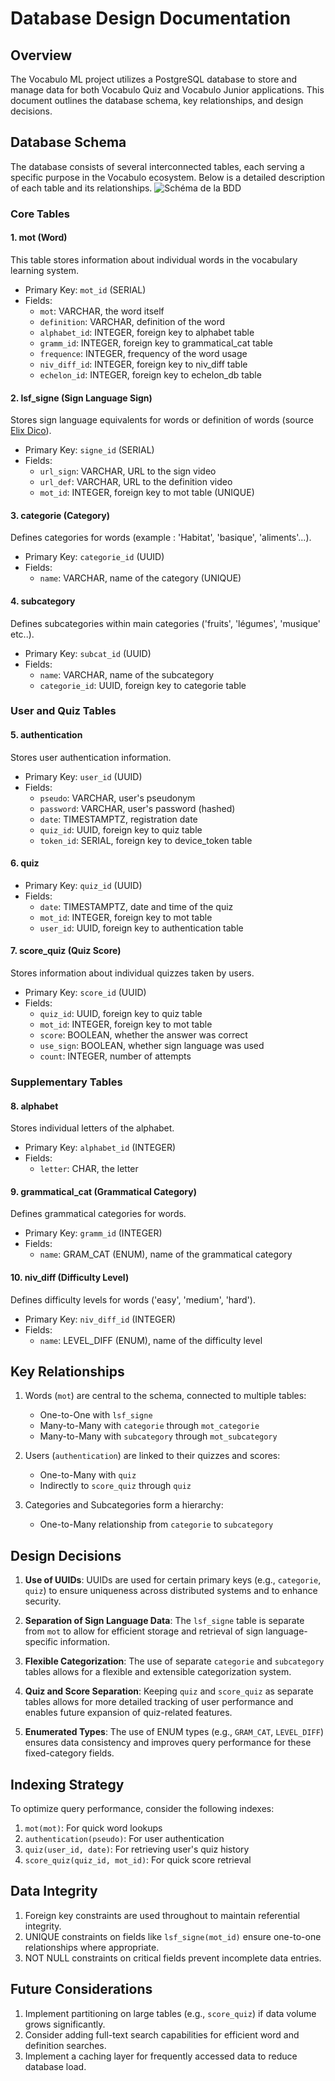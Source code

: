 # Database Design Documentation

## Overview

The Vocabulo ML project utilizes a PostgreSQL database to store and manage data for both Vocabulo Quiz and 
Vocabulo Junior applications. This document outlines the database schema, key relationships, and design decisions.

## Database Schema

The database consists of several interconnected tables, each serving a specific purpose in the Vocabulo ecosystem. 
Below is a detailed description of each table and its relationships.
![Schéma de la BDD](diagramBDD.png)

### Core Tables

#### 1. mot (Word)
This table stores information about individual words in the vocabulary learning system.

- Primary Key: `mot_id` (SERIAL)
- Fields:
  - `mot`: VARCHAR, the word itself
  - `definition`: VARCHAR, definition of the word
  - `alphabet_id`: INTEGER, foreign key to alphabet table
  - `gramm_id`: INTEGER, foreign key to grammatical_cat table
  - `frequence`: INTEGER, frequency of the word usage
  - `niv_diff_id`: INTEGER, foreign key to niv_diff table
  - `echelon_id`: INTEGER, foreign key to echelon_db table

#### 2. lsf_signe (Sign Language Sign)
Stores sign language equivalents for words or definition of words (source [Elix Dico](https://dico.elix-lsf.fr/)).

- Primary Key: `signe_id` (SERIAL)
- Fields:
  - `url_sign`: VARCHAR, URL to the sign video
  - `url_def`: VARCHAR, URL to the definition video
  - `mot_id`: INTEGER, foreign key to mot table (UNIQUE)

#### 3. categorie (Category)
Defines categories for words (example : 'Habitat', 'basique', 'aliments'...).

- Primary Key: `categorie_id` (UUID)
- Fields:
  - `name`: VARCHAR, name of the category (UNIQUE)

#### 4. subcategory
Defines subcategories within main categories ('fruits', 'légumes', 'musique' etc..).

- Primary Key: `subcat_id` (UUID)
- Fields:
  - `name`: VARCHAR, name of the subcategory
  - `categorie_id`: UUID, foreign key to categorie table

### User and Quiz Tables

#### 5. authentication
Stores user authentication information.

- Primary Key: `user_id` (UUID)
- Fields:
  - `pseudo`: VARCHAR, user's pseudonym
  - `password`: VARCHAR, user's password (hashed)
  - `date`: TIMESTAMPTZ, registration date
  - `quiz_id`: UUID, foreign key to quiz table
  - `token_id`: SERIAL, foreign key to device_token table

#### 6. quiz
- Primary Key: `quiz_id` (UUID)
- Fields:
  - `date`: TIMESTAMPTZ, date and time of the quiz
  - `mot_id`: INTEGER, foreign key to mot table
  - `user_id`: UUID, foreign key to authentication table

#### 7. score_quiz (Quiz Score)
Stores information about individual quizzes taken by users.

- Primary Key: `score_id` (UUID)
- Fields:
  - `quiz_id`: UUID, foreign key to quiz table
  - `mot_id`: INTEGER, foreign key to mot table
  - `score`: BOOLEAN, whether the answer was correct
  - `use_sign`: BOOLEAN, whether sign language was used
  - `count`: INTEGER, number of attempts

### Supplementary Tables

#### 8. alphabet
Stores individual letters of the alphabet.

- Primary Key: `alphabet_id` (INTEGER)
- Fields:
  - `letter`: CHAR, the letter

#### 9. grammatical_cat (Grammatical Category)
Defines grammatical categories for words.

- Primary Key: `gramm_id` (INTEGER)
- Fields:
  - `name`: GRAM_CAT (ENUM), name of the grammatical category

#### 10. niv_diff (Difficulty Level)
Defines difficulty levels for words ('easy', 'medium', 'hard').

- Primary Key: `niv_diff_id` (INTEGER)
- Fields:
  - `name`: LEVEL_DIFF (ENUM), name of the difficulty level

## Key Relationships

1. Words (`mot`) are central to the schema, connected to multiple tables:
   - One-to-One with `lsf_signe`
   - Many-to-Many with `categorie` through `mot_categorie`
   - Many-to-Many with `subcategory` through `mot_subcategory`

2. Users (`authentication`) are linked to their quizzes and scores:
   - One-to-Many with `quiz`
   - Indirectly to `score_quiz` through `quiz`

3. Categories and Subcategories form a hierarchy:
   - One-to-Many relationship from `categorie` to `subcategory`

## Design Decisions

1. **Use of UUIDs**: UUIDs are used for certain primary keys (e.g., `categorie`, `quiz`) to ensure uniqueness across 
distributed systems and to enhance security.

2. **Separation of Sign Language Data**: The `lsf_signe` table is separate from `mot` to allow for efficient storage 
and retrieval of sign language-specific information.

3. **Flexible Categorization**: The use of separate `categorie` and `subcategory` tables allows for a flexible and 
extensible categorization system.

4. **Quiz and Score Separation**: Keeping `quiz` and `score_quiz` as separate tables allows for more detailed tracking 
of user performance and enables future expansion of quiz-related features.

5. **Enumerated Types**: The use of ENUM types (e.g., `GRAM_CAT`, `LEVEL_DIFF`) ensures data consistency and
improves query performance for these fixed-category fields.

## Indexing Strategy

To optimize query performance, consider the following indexes:

1. `mot(mot)`: For quick word lookups
2. `authentication(pseudo)`: For user authentication
3. `quiz(user_id, date)`: For retrieving user's quiz history
4. `score_quiz(quiz_id, mot_id)`: For quick score retrieval

## Data Integrity

1. Foreign key constraints are used throughout to maintain referential integrity.
2. UNIQUE constraints on fields like `lsf_signe(mot_id)` ensure one-to-one relationships where appropriate.
3. NOT NULL constraints on critical fields prevent incomplete data entries.

## Future Considerations

1. Implement partitioning on large tables (e.g., `score_quiz`) if data volume grows significantly.
2. Consider adding full-text search capabilities for efficient word and definition searches.
3. Implement a caching layer for frequently accessed data to reduce database load.